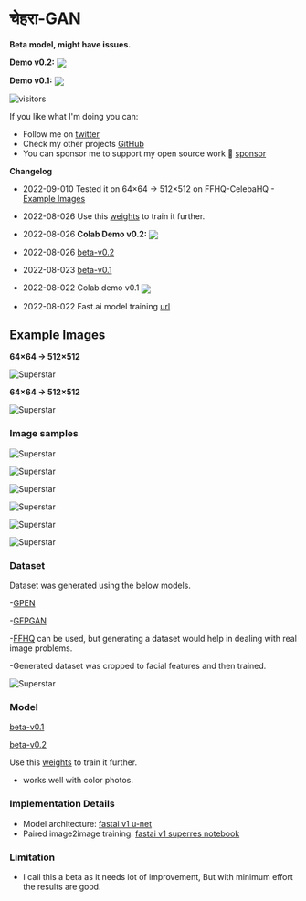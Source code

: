 # चेहरा-GAN

**Beta model, might have issues.**

**Demo v0.2:** [<img src="https://colab.research.google.com/assets/colab-badge.svg" align="center">](https://colab.research.google.com/github/vijishmadhavan/Chehara-GAN/blob/master/%E0%A4%9A%E0%A5%87%E0%A4%B9%E0%A4%B0%E0%A4%BE_GAN.ipynb)

**Demo v0.1:** [<img src="https://colab.research.google.com/assets/colab-badge.svg" align="center">](https://colab.research.google.com/github/vijishmadhavan/Chehara-GAN/blob/master/%E0%A4%9A%E0%A5%87%E0%A4%B9%E0%A4%B0%E0%A4%BE_GAN_v1.ipynb)


![visitors](https://visitor-badge.glitch.me/badge?page_id=vijishmadhavan.Chehara-GAN)


If you like what I'm doing you can:

- Follow me on [twitter](https://twitter.com/Vijish68859437)
- Check my other projects [GitHub](https://github.com/vijishmadhavan)
- You can sponsor me to support my open source work 💖 [sponsor](https://github.com/sponsors/vijishmadhavan?o=sd&sc=t)

**Changelog**
* 2022-09-010 Tested it on 64×64 -> 512×512 on FFHQ-CelebaHQ - [Example Images](#Example-Images)

* 2022-08-026 Use this [weights](https://www.dropbox.com/s/1818xtxblsyrv45/c2.pth?dl=1) to train it further.

* 2022-08-026 **Colab Demo v0.2:** [<img src="https://colab.research.google.com/assets/colab-badge.svg" align="center">](https://colab.research.google.com/github/vijishmadhavan/Chehara-GAN/blob/master/%E0%A4%9A%E0%A5%87%E0%A4%B9%E0%A4%B0%E0%A4%BE_GAN.ipynb)

* 2022-08-026 [beta-v0.2](https://www.dropbox.com/s/iiqvfu58as8unz1/p6500.pkl?dl=1)


* 2022-08-023 [beta-v0.1](https://www.dropbox.com/s/d43p26ikzlxuyix/p4500.pkl?dl=1)


* 2022-08-022 Colab demo v0.1 [<img src="https://colab.research.google.com/assets/colab-badge.svg" align="center">](https://colab.research.google.com/github/vijishmadhavan/Chehara-GAN/blob/master/%E0%A4%9A%E0%A5%87%E0%A4%B9%E0%A4%B0%E0%A4%BE_GAN.ipynb)


* 2022-08-022 Fast.ai model training [url](https://github.com/aarcosg/fastai-course-v3-notes/blob/master/refactored_by_topics/CNN_L7_gan_feature-loss.md)

## Example Images

**64×64 -> 512×512**

![Superstar](https://github.com/vijishmadhavan/Chehara-GAN/blob/master/compare/0_41_inf-side.png)

**64×64 -> 512×512**


![Superstar](https://github.com/vijishmadhavan/Chehara-GAN/blob/master/compare/0_21_inf-side.png)


### Image samples 

![Superstar](https://github.com/vijishmadhavan/Chehara-GAN/blob/master/compare/sidee.png)


![Superstar](https://github.com/vijishmadhavan/Chehara-GAN/blob/master/compare/1_7-side.jpg)

![Superstar](https://github.com/vijishmadhavan/Chehara-GAN/blob/master/compare/Adele_crop-side.png)

![Superstar](https://github.com/vijishmadhavan/Chehara-GAN/blob/master/compare/90050137-4da1-44cc-b64b-0b9efc813148-side.jpg)

![Superstar](https://github.com/vijishmadhavan/Chehara-GAN/blob/master/compare/ami-side.jpg)

![Superstar](https://github.com/vijishmadhavan/Chehara-GAN/blob/master/compare/0941881e-1b87-46d3-9b4e-10e9b8b4137b-side.jpg)


### Dataset

Dataset was generated using the below models. 

-[GPEN](https://github.com/yangxy/GPEN)

-[GFPGAN](https://github.com/TencentARC/GFPGAN)

-[FFHQ](https://github.com/NVlabs/ffhq-dataset) can be used, but generating a dataset would help in dealing with real image problems.

-Generated dataset was cropped to facial features and then trained.

![Superstar](https://github.com/vijishmadhavan/Chehara-GAN/blob/master/compare/facial%20feature-side.jpg)

### Model

[beta-v0.1](https://www.dropbox.com/s/d43p26ikzlxuyix/p4500.pkl?dl=1)

[beta-v0.2](https://www.dropbox.com/s/iiqvfu58as8unz1/p6500.pkl?dl=1)

Use this [weights](https://www.dropbox.com/s/1818xtxblsyrv45/c2.pth?dl=1) to train it further.

- works well with color photos. 


### Implementation Details
- Model architecture: [fastai v1 u-net](https://fastai1.fast.ai/vision.models.unet.html)
- Paired image2image training: [fastai v1 superres notebook](https://github.com/aarcosg/fastai-course-v3-notes/blob/master/refactored_by_topics/CNN_L7_gan_feature-loss.md)

### Limitation

- I call this a beta as it needs lot of improvement, But with minimum effort the results are good.



